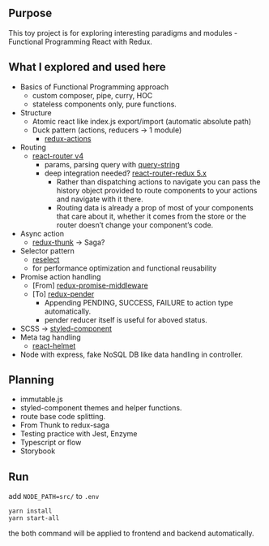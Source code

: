 ## Purpose
This toy project is for exploring interesting paradigms and modules - Functional Programming React with Redux.

## What I explored and used here
- Basics of Functional Programming approach
  - custom composer, pipe, curry, HOC
  - stateless components only, pure functions.
- Structure
  - Atomic react like index.js export/import (automatic absolute path)
  - Duck pattern (actions, reducers -> 1 module)
    - [redux-actions](https://github.com/reduxactions/redux-actions)
- Routing
  - [react-router v4](https://reacttraining.com/react-router/web/guides/quick-start)
    - params, parsing query with [query-string](https://github.com/sindresorhus/query-string)
    - deep integration needed? [react-router-redux 5.x ](https://github.com/reacttraining/react-router/tree/master/packages/react-router-redux)
      - Rather than dispatching actions to navigate you can pass the history object provided to route components to your actions and navigate with it there.
      - Routing data is already a prop of most of your components that care about it, whether it comes from the store or the router doesn’t change your component’s code.
- Async action
  - [redux-thunk](https://github.com/gaearon/redux-thunk) -> Saga?
- Selector pattern
  - [reselect](https://github.com/reactjs/reselect)
  - for performance optimization and functional reusability
- Promise action handling
  - [From] [redux-promise-middleware](https://github.com/pburtchaell/redux-promise-middleware)
  - [To] [redux-pender](https://github.com/velopert/redux-pender)
    - Appending PENDING, SUCCESS, FAILURE to action type automatically.
    - pender reducer itself is useful for aboved status.
- SCSS -> [styled-component](https://www.styled-components.com/)
- Meta tag handling
  - [react-helmet](https://github.com/nfl/react-helmet)
- Node with express, fake NoSQL DB like data handling in controller.

## Planning
- immutable.js
- styled-component themes and helper functions.
- route base code splitting.
- From Thunk to redux-saga
- Testing practice with Jest, Enzyme
- Typescript or flow
- Storybook

## Run
add `NODE_PATH=src/` to `.env`
```
yarn install
yarn start-all
```
the both command will be applied to frontend and backend automatically.
